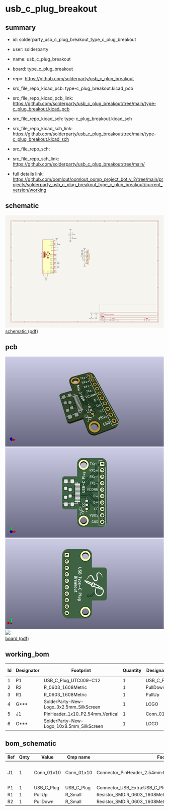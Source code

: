 # usb_c_plug_breakout
 
## summary 
* id: solderparty_usb_c_plug_breakout_type_c_plug_breakout
* user: solderparty
* name: usb_c_plug_breakout
* board: type_c_plug_breakout
* repo: https://github.com/solderparty/usb_c_plug_breakout
* src_file_repo_kicad_pcb: type-c_plug_breakout.kicad_pcb
* src_file_repo_kicad_pcb_link: https://github.com/solderparty/usb_c_plug_breakout/tree/main/type-c_plug_breakout.kicad_pcb
* src_file_repo_kicad_sch: type-c_plug_breakout.kicad_sch
* src_file_repo_kicad_sch_link: https://github.com/solderparty/usb_c_plug_breakout/tree/main/type-c_plug_breakout.kicad_sch

* src_file_repo_sch: 
* src_file_repo_sch_link: https://github.com/solderparty/usb_c_plug_breakout/tree/main/
* full details link: https://github.com/oomlout/oomlout_oomp_project_bot_v_2/tree/main/projects/solderparty_usb_c_plug_breakout_type_c_plug_breakout/current_version/working  

## schematic  
![](working_schematic_600.png)  
[schematic (pdf)](working_schematic.pdf) 






















## pcb  
![](working_3d_600.png) 
![](working_3d_front_600.png)  
![](working_3d_back_600.png)  
![](working_600.png)  
[board (pdf)](working.pdf)  

## working_bom
| Id | Designator | Footprint | Quantity | Designation | Supplier and ref |  | None | 
| --- | --- | --- | --- | --- | --- | --- | --- | 
| 1 | P1 | USB_C_Plug_UTC009-C12 | 1 | USB_C_Plug |  |  | [''] | 
| 2 | R2 | R_0603_1608Metric | 1 | PullDown |  |  | [''] | 
| 3 | R1 | R_0603_1608Metric | 1 | PullUp |  |  | [''] | 
| 4 | G*** | SolderParty-New-Logo_3x2.5mm_SilkScreen | 1 | LOGO |  |  | [''] | 
| 5 | J1 | PinHeader_1x10_P2.54mm_Vertical | 1 | Conn_01x10 |  |  | [''] | 
| 6 | G*** | SolderParty-New-Logo_10x8.5mm_SilkScreen | 1 | LOGO |  |  | [''] | 


## bom_schematic
| Ref | Qnty | Value | Cmp name | Footprint | Description | Vendor | DNP | 
| --- | --- | --- | --- | --- | --- | --- | --- | 
| J1 | 1 | Conn_01x10 | Conn_01x10 | Connector_PinHeader_2.54mm:PinHeader_1x10_P2.54mm_Vertical | Generic connector, single row, 01x10, script generated (kicad-library-utils/schlib/autogen/connector/) |  |  | 
| P1 | 1 | USB_C_Plug | USB_C_Plug | Connector_USB_Extra:USB_C_Plug_UTC009-C12 | USB Type-C Plug connector |  |  | 
| R1 | 1 | PullUp | R_Small | Resistor_SMD:R_0603_1608Metric | Resistor, small symbol |  |  | 
| R2 | 1 | PullDown | R_Small | Resistor_SMD:R_0603_1608Metric | Resistor, small symbol |  |  | 




